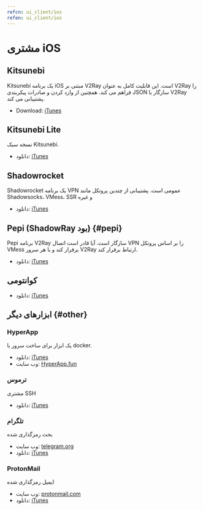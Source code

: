 ```yaml
---
refcn: ui_client/ios
refen: ui_client/ios
---
```

# مشتری iOS

## Kitsunebi

Kitsunebi یک برنامه iOS مبتنی بر V2Ray است. این قابلیت کامل به عنوان V2Ray را فراهم می کند. همچنین از وارد کردن و صادرات پیکربندی JSON سازگار با V2Ray پشتیبانی می کند.

* Download: [iTunes](https://itunes.apple.com/us/app/kitsunebi-proxy-utility/id1446584073?mt=8)

## Kitsunebi Lite

نسخه سبک Kitsunebi.

* دانلود: [iTunes](https://www.v2ray.com/itunes/us/kitsunebi-lite/id1387913765/)

## Shadowrocket

Shadowrocket یک برنامه VPN عمومی است. پشتیبانی از چندین پروتکل مانند Shadowsocks، VMess، SSR و غیره

* دانلود: [iTunes](https://www.v2ray.com/itunes/us/shadowrocket/id932747118/)

## Pepi (ShadowRay بود) {#pepi}

Pepi برنامه V2Ray سازگار است. آیا قادر است اتصال VPN را بر اساس پروتکل VMess برقرار کند و با هر سرور V2Ray ارتباط برقرار کند.

* دانلود: [iTunes](https://www.v2ray.com/itunes/us/pepi/id1283082051/)

## کوانتومی

* دانلود: [iTunes](https://www.v2ray.com/itunes/us/quantumult/id1252015438/)

## ابزارهای دیگر {#other}

### HyperApp

یک ابزار برای ساخت سرور با docker.

* دانلود: [iTunes](https://www.v2ray.com/itunes/us/hyperapp/id1179750280/)
* وب سایت: [HyperApp.fun](https://www.hyperapp.fun/)

### ترموس

مشتری SSH

* دانلود: [iTunes](https://www.v2ray.com/itunes/us/termius/id549039908/)

### تلگرام

بحث رمزگذاری شده

* وب سایت: [telegram.org](https://telegram.org/)
* دانلود: [iTunes](https://www.v2ray.com/itunes/us/telegram-messenger/id686449807/)

### ProtonMail

ایمیل رمزگذاری شده

* وب سایت: [protonmail.com](https://protonmail.com/)
* دانلود: [iTunes](https://www.v2ray.com/itunes/us/protonmail-encrypted-email/id979659905/)